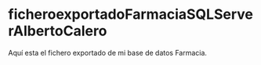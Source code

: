 # ficheroexportadoFarmaciaSQLServerAlbertoCalero
Aquí esta el fichero exportado de mi base de datos Farmacia.
